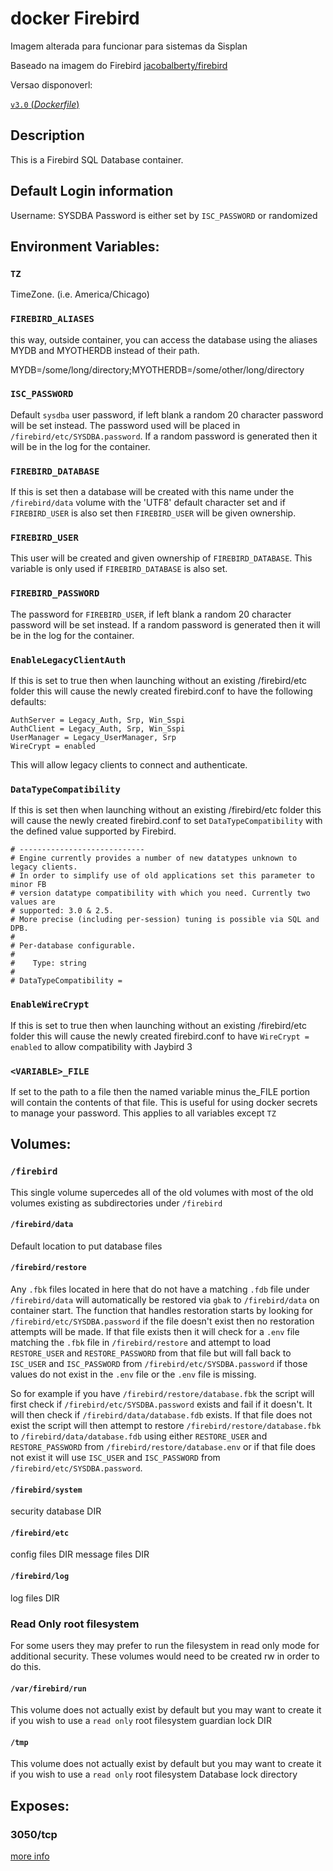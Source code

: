 # docker Firebird

Imagem alterada para funcionar para sistemas da Sisplan

Baseado na imagem do Firebird [jacobalberty/firebird
](https://hub.docker.com/r/jacobalberty/firebird)

Versao disponoverl:

<p><a href="https://github.com/Aloucurae/firebird-docker/blob/main/Dockerfile" rel="nofollow noopener"> <code>v3.0</code>  (<em>Dockerfile</em>)</a></p>

<h2>Description</h2>
<p>This is a Firebird SQL Database container.</p>
<h2>Default Login information</h2>
<p>Username: SYSDBA
Password is either set by <code>ISC_PASSWORD</code> or randomized</p>
<h2>Environment Variables:</h2>

<h3><code>TZ</code></h3>
<p>TimeZone. (i.e. America/Chicago)</p>

<h3><code>FIREBIRD_ALIASES </code></h3>
<p>this way, outside container, you can access the database using the aliases MYDB and MYOTHERDB instead of their path.</p>
<p>MYDB=/some/long/directory;MYOTHERDB=/some/other/long/directory</p>


<h3><code>ISC_PASSWORD</code></h3>
<p>Default <code>sysdba</code> user password, if left blank a random 20 character password will be set instead.
The password used will be placed in <code>/firebird/etc/SYSDBA.password</code>.
If a random password is generated then it will be in the log for the container.</p>

<h3><code>FIREBIRD_DATABASE</code></h3>
<p>If this is set then a database will be created with this name under the <code>/firebird/data</code> volume with the 'UTF8'
default character set and if <code>FIREBIRD_USER</code> is also set then <code>FIREBIRD_USER</code> will be given ownership.</p>

<h3><code>FIREBIRD_USER</code></h3>
<p>This user will be created and given ownership of <code>FIREBIRD_DATABASE</code>.
This variable is only used if <code>FIREBIRD_DATABASE</code> is also set.</p>

<h3><code>FIREBIRD_PASSWORD</code></h3>
<p>The password for <code>FIREBIRD_USER</code>, if left blank a random 20 character password will be set instead.
If a random password is generated then it will be in the log for the container.</p>

<h3><code>EnableLegacyClientAuth</code></h3>
<p>If this is set to true then when launching without an existing /firebird/etc folder this will cause the newly created firebird.conf to have
the following defaults:</p>
<pre><code>AuthServer = Legacy_Auth, Srp, Win_Sspi
AuthClient = Legacy_Auth, Srp, Win_Sspi
UserManager = Legacy_UserManager, Srp
WireCrypt = enabled
</code></pre>
<p>This will allow legacy clients to connect and authenticate.</p>

<h3><code>DataTypeCompatibility</code></h3>
<p>If this is set then when launching without an existing /firebird/etc folder this will cause the newly created firebird.conf to set <code>DataTypeCompatibility</code> with the defined value supported by Firebird.</p>
<pre><code># ----------------------------
# Engine currently provides a number of new datatypes unknown to legacy clients.
# In order to simplify use of old applications set this parameter to minor FB
# version datatype compatibility with which you need. Currently two values are
# supported: 3.0 &amp; 2.5.
# More precise (including per-session) tuning is possible via SQL and DPB.
#
# Per-database configurable.
#
#    Type: string
#
# DataTypeCompatibility =
</code></pre>

<h3><code>EnableWireCrypt</code></h3>
<p>If this is set to true then when launching without an existing /firebird/etc folder this will cause the newly created firebird.conf to have
<code>WireCrypt = enabled</code> to allow compatibility with Jaybird 3</p>

<h3><code>&lt;VARIABLE&gt;_FILE</code></h3>
<p>If set to the path to a file then the named variable minus the_FILE portion will contain the contents of that file.
This is useful for using docker secrets to manage your password.
This applies to all variables except <code>TZ</code></p>

<h2>Volumes:</h2>

<h3><code>/firebird</code></h3>
<p>This single volume supercedes all of the old volumes with most of the old volumes existing as subdirectories under <code>/firebird</code></p>
<h4><code>/firebird/data</code></h4>
<p>Default location to put database files</p>
<h4><code>/firebird/restore</code></h4>
<p>Any <code>.fbk</code> files located in here that do not have a matching <code>.fdb</code> file under <code>/firebird/data</code> will automatically be restored via <code>gbak</code> to <code>/firebird/data</code> on container start.
The function that handles restoration starts by looking for <code>/firebird/etc/SYSDBA.password</code> if the file doesn't exist then no restoration attempts will be made.
If that file exists then it will check for a <code>.env</code> file matching the <code>.fbk</code> file in <code>/firebird/restore</code> and attempt to load <code>RESTORE_USER</code> and <code>RESTORE_PASSWORD</code> from that file but will fall back to <code>ISC_USER</code> and <code>ISC_PASSWORD</code> from <code>/firebird/etc/SYSDBA.password</code> if those values do not exist in the <code>.env</code> file or the <code>.env</code> file is missing.</p>
<p>So for example if you have <code>/firebird/restore/database.fbk</code> the script will first check if <code>/firebird/etc/SYSDBA.password</code> exists and fail if it doesn't. It will then check if <code>/firebird/data/database.fdb</code> exists. If that file does not exist the script will then attempt to restore <code>/firebird/restore/database.fbk</code> to <code>/firebird/data/database.fdb</code> using either <code>RESTORE_USER</code> and <code>RESTORE_PASSWORD</code> from <code>/firebird/restore/database.env</code> or if that file does not exist it will use <code>ISC_USER</code> and <code>ISC_PASSWORD</code> from  <code>/firebird/etc/SYSDBA.password</code>.</p>
<h4><code>/firebird/system</code></h4>
<p>security database DIR</p>
<h4><code>/firebird/etc</code></h4>
<p>config files DIR
message files DIR</p>
<h4><code>/firebird/log</code></h4>
<p>log files DIR</p>

<h3>Read Only root filesystem</h3>
<p>For some users they may prefer to run the filesystem in read only mode for additional security.
These volumes would need to be created rw in order to do this.</p>
<h4><code>/var/firebird/run</code></h4>
<p>This volume does not actually exist by default but you may want to create it if you wish to use a <code>read only</code> root filesystem
guardian lock DIR</p>
<h4><code>/tmp</code></h4>
<p>This volume does not actually exist by default but you may want to create it if you wish to use a <code>read only</code> root filesystem
Database lock directory</p>
<h2>Exposes:</h2>

<h3>3050/tcp</h3>

[more info](https://hub.docker.com/r/jacobalberty/firebird)
